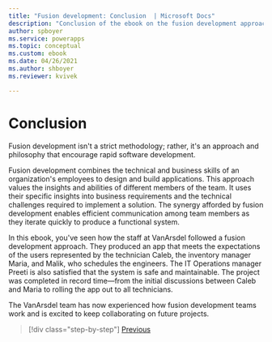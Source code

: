 ```yaml
---
title: "Fusion development: Conclusion  | Microsoft Docs"
description: "Conclusion of the ebook on the fusion development approach in Power Apps."
author: spboyer
ms.service: powerapps
ms.topic: conceptual
ms.custom: ebook
ms.date: 04/26/2021
ms.author: shboyer
ms.reviewer: kvivek

---
```


# Conclusion

Fusion development isn't a strict methodology; rather, it's an approach and philosophy that encourage rapid software development.

Fusion development combines the technical and business skills of an organization's employees to design and build applications. This approach values the insights and abilities of different members of the team. It uses their specific insights into business requirements and the technical challenges required to implement a solution. The synergy afforded by fusion development enables efficient communication among team members as they iterate quickly to produce a functional system.<!--note from editor: Suggested.-->

In this ebook, you've seen how the staff at VanArsdel followed a fusion development approach. They produced an app that meets the expectations of the users represented by the technician Caleb, the inventory manager Maria, and Malik, who schedules the engineers. The IT Operations manager Preeti is also satisfied that the system is safe and maintainable. The project was completed in record time&mdash;from the initial discussions between Caleb and Maria to rolling the app out to all technicians.

The VanArsdel team has now experienced how fusion development teams work and is excited to keep collaborating on future projects.

> [!div class="step-by-step"]
> [Previous](08-protecting-deploying-app.md)
